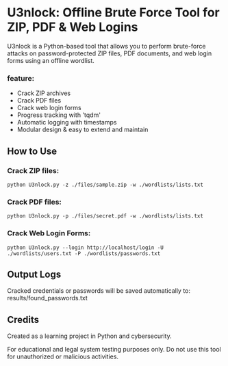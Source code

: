 # U3nlock: Offline Brute Force Tool for ZIP, PDF & Web Logins

U3nlock is a Python-based tool that allows you to perform brute-force attacks on password-protected ZIP files, PDF documents, and web login forms using an offline wordlist.

### feature:

- Crack ZIP archives
- Crack PDF files
- Crack web login forms
- Progress tracking with 'tqdm'
- Automatic logging with timestamps
- Modular design & easy to extend and maintain

## How to Use

### Crack ZIP files:
`python U3nlock.py -z ./files/sample.zip -w ./wordlists/lists.txt`

### Crack PDF files:
`python U3nlock.py -p ./files/secret.pdf -w ./wordlists/lists.txt`

### Crack Web Login Forms:
`python U3nlock.py --login http://localhost/login -U ./wordlists/users.txt -P ./wordlists/passwords.txt`

## Output Logs
Cracked credentials or passwords will be saved automatically to:
results/found_passwords.txt

## Credits 
Created as a learning project in Python and cybersecurity.

For educational and legal system testing purposes only.
Do not use this tool for unauthorized or malicious activities.
